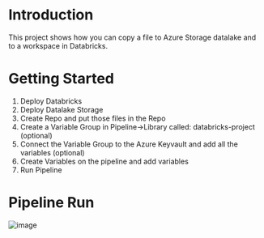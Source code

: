 # Introduction 
This project shows how you can copy a file to Azure Storage datalake and to a workspace in Databricks.

# Getting Started
1. Deploy Databricks
2. Deploy Datalake Storage
3. Create Repo and put those files in the Repo
4. Create a Variable Group in Pipeline->Library called: databricks-project (optional)
5. Connect the Variable Group to the Azure Keyvault and add all the variables (optional)
7. Create Variables on the pipeline and add variables
8. Run Pipeline

# Pipeline Run

![image](https://user-images.githubusercontent.com/98498191/232304892-d8c69cfb-c283-4ecb-80d6-361d10cd5aa2.png)
